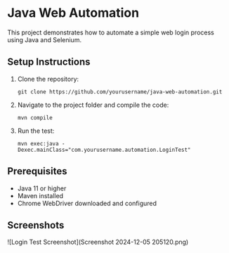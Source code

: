 # Java Web Automation

This project demonstrates how to automate a simple web login process using Java and Selenium.

## Setup Instructions

1. Clone the repository:
   ```
   git clone https://github.com/yourusername/java-web-automation.git
   ```
2. Navigate to the project folder and compile the code:
   ```
   mvn compile
   ```
3. Run the test:
   ```
   mvn exec:java -Dexec.mainClass="com.yourusername.automation.LoginTest"
   ```

## Prerequisites

- Java 11 or higher
- Maven installed
- Chrome WebDriver downloaded and configured

## Screenshots

![Login Test Screenshot](Screenshot 2024-12-05 205120.png)

